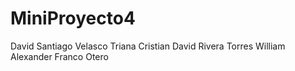 # MiniProyecto4
David Santiago Velasco Triana
Cristian David Rivera Torres
William Alexander Franco Otero
